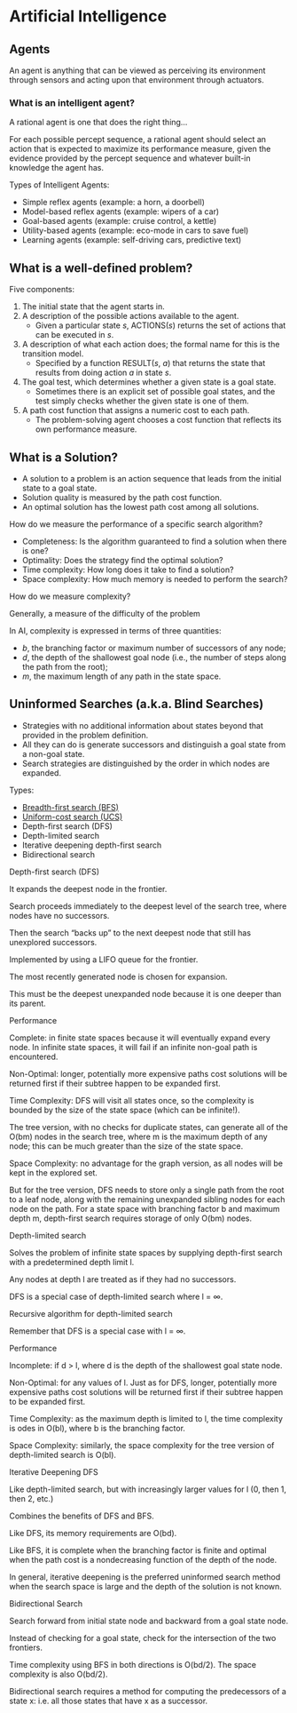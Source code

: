 # Artificial Intelligence

## Agents

An agent is anything that can be viewed as perceiving its environment through sensors and acting upon that environment through actuators.

### What is an intelligent agent?

A rational agent is one that does the right thing…

For each possible percept sequence, a rational agent should select an action that is expected to maximize its performance measure, given the evidence provided by the percept sequence and whatever built-in knowledge the agent has.

Types of Intelligent Agents:
- Simple reflex agents (example: a horn, a doorbell)
- Model-based reflex agents (example: wipers of a car)
- Goal-based agents (example: cruise control, a kettle)
- Utility-based agents (example: eco-mode in cars to save fuel)
- Learning agents (example: self-driving cars, predictive text)


## What is a well-defined problem?

Five components:
1. The initial state that the agent starts in.
2. A description of the possible actions available to the agent.
	- Given a particular state $s$, $\text{ACTIONS}(s)$ returns the set of actions that can be executed in $s$.
3. A description of what each action does; the formal name for this is the transition model.
	- Specified by a function $\text{RESULT}(s,\ a)$ that returns the state that results from doing action $a$ in state $s$.
4. The goal test, which determines whether a given state is a goal state.
	- Sometimes there is an explicit set of possible goal states, and the test simply checks whether the given state is one of them.
5. A path cost function that assigns a numeric cost to each path.
	- The problem-solving agent chooses a cost function that reflects its own performance measure.


## What is a Solution?

- A solution to a problem is an action sequence that leads from the initial state to a goal state.
- Solution quality is measured by the path cost function.
- An optimal solution has the lowest path cost among all solutions.

How do we measure the performance of a specific search algorithm?
- Completeness: Is the algorithm guaranteed to find a solution when there is one?
- Optimality: Does the strategy find the optimal solution?
- Time complexity: How long does it take to find a solution?
- Space complexity: How much memory is needed to perform the search?

How do we measure complexity?

Generally, a measure of the difficulty of the problem

In AI, complexity is expressed in terms of three quantities:
- $b$, the branching factor or maximum number of successors of any node;
- $d$, the depth of the shallowest goal node (i.e., the number of steps along the path from the root);
- $m$, the maximum length of any path in the state space.


## Uninformed Searches (a.k.a. Blind Searches)

- Strategies with no additional information about states beyond that provided in the problem definition.
- All they can do is generate successors and distinguish a goal state from a non-goal state.
- Search strategies are distinguished by the order in which nodes are expanded.

Types:
- [Breadth-first search (BFS)](./uninformed-searches/breadth-first)
- [Uniform-cost search (UCS)](./uninformed-searches/uniform-cost)
- Depth-first search (DFS)
- Depth-limited search
- Iterative deepening depth-first search
- Bidirectional search




Depth-first search (DFS)

It expands the deepest node in the frontier.

Search proceeds immediately to the deepest level of the search tree, where nodes have no successors.

Then the search “backs up” to the next deepest node that still has unexplored successors.

Implemented by using a LIFO queue for the frontier.

The most recently generated node is chosen for expansion.

This must be the deepest unexpanded node because it is one deeper than its parent.

Performance

Complete: in finite state spaces because it will eventually expand every node. In infinite state spaces, it will fail if an infinite non-goal path is encountered.

Non-Optimal: longer, potentially more expensive paths cost solutions will be returned first if their subtree happen to be expanded first.

Time Complexity: DFS will visit all states once, so the complexity is bounded by the size of the state space (which can be infinite!).

The tree version, with no checks for duplicate states, can generate all of the O(bm) nodes in the search tree, where m is the maximum depth of any node; this can be much greater than the size of the state space.

Space Complexity: no advantage for the graph version, as all nodes will be kept in the explored set.

But for the tree version, DFS needs to store only a single path from the root to a leaf node, along with the remaining unexpanded sibling nodes for each node on the path. For a state space with branching factor b and maximum depth m, depth-first search requires storage of only O(bm) nodes.



Depth-limited search

Solves the problem of infinite state spaces by  supplying depth-first search with a predetermined depth limit l.

Any nodes at depth l are treated as if they had
no successors.

DFS is a special case of depth-limited search where l = ∞.

Recursive algorithm for depth-limited search

Remember that DFS is a special case with l = ∞.

Performance

Incomplete: if d > l, where d is the depth of the shallowest goal state node.

Non-Optimal: for any values of l. Just as for DFS, longer, potentially more expensive paths cost solutions will be returned first if their subtree happen to be expanded first.

Time Complexity: as the maximum depth is limited to l, the time complexity is odes in O(bl), where b is the branching factor.

Space Complexity: similarly, the space complexity for the tree version of depth-limited search is O(bl).



Iterative Deepening DFS

Like depth-limited search, but with increasingly larger values for l (0, then 1, then 2, etc.)

Combines the benefits of DFS and BFS.

Like DFS, its memory requirements are O(bd).

Like BFS, it is complete when the branching factor is finite and optimal when the path cost is a nondecreasing function of the depth of the node.

In general, iterative deepening is the preferred uninformed search method when the search space is large and the depth of the solution is not known.

Bidirectional Search

Search forward from initial state node and backward from a goal state node.

Instead of checking for a goal state, check for the intersection of the two frontiers.

Time complexity using BFS in both directions is O(bd/2). The space complexity is also O(bd/2).

Bidirectional search requires a method for computing the predecessors of a state x: i.e.
all those states that have x as a successor.
